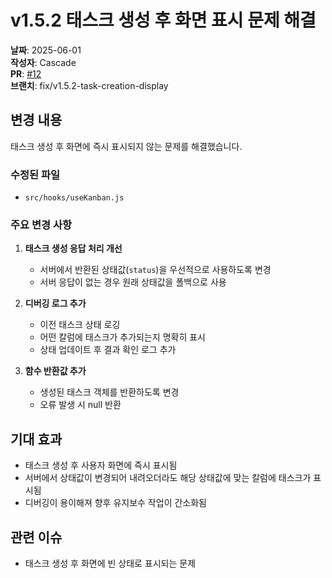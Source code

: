 # v1.5.2 태스크 생성 후 화면 표시 문제 해결

**날짜**: 2025-06-01  
**작성자**: Cascade  
**PR**: [#12](https://github.com/HomeServers/MyTodoList-fe/pull/12)  
**브랜치**: fix/v1.5.2-task-creation-display

## 변경 내용

태스크 생성 후 화면에 즉시 표시되지 않는 문제를 해결했습니다.

### 수정된 파일

- `src/hooks/useKanban.js`

### 주요 변경 사항

1. **태스크 생성 응답 처리 개선**
   - 서버에서 반환된 상태값(`status`)을 우선적으로 사용하도록 변경
   - 서버 응답이 없는 경우 원래 상태값을 폴백으로 사용

2. **디버깅 로그 추가**
   - 이전 태스크 상태 로깅
   - 어떤 칼럼에 태스크가 추가되는지 명확히 표시
   - 상태 업데이트 후 결과 확인 로그 추가

3. **함수 반환값 추가**
   - 생성된 태스크 객체를 반환하도록 변경
   - 오류 발생 시 null 반환

## 기대 효과

- 태스크 생성 후 사용자 화면에 즉시 표시됨
- 서버에서 상태값이 변경되어 내려오더라도 해당 상태값에 맞는 칼럼에 태스크가 표시됨
- 디버깅이 용이해져 향후 유지보수 작업이 간소화됨

## 관련 이슈

- 태스크 생성 후 화면에 빈 상태로 표시되는 문제
